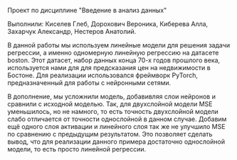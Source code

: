 Проект по дисциплине "Введение в анализ данных"

Выполнили:
Киселев Глеб,
Дорохович Вероника,
Киберева Алла,
Захарчук Александр,
Нестеров Анатолий.


В данной работы мы используем линейные модели для решения задачи регрессии, а именно одномерную линейную регрессию на датасете boston. Этот датасет, набор данных конца 70-х годов прошлого века, используется нами для для предсказания цен на недвижимости в Бостоне.
Для реализации использовался фреймворк PyTorch, предназначенный для работы с нейронными сетями. 

В дополнение, мы усложнили модель, добавивляя слои нейронов и сравнили с исходной моделью. Так, для двухслойной модели MSE уменьшилось, но не намного, то есть точность двухслойной модели слабо отличается от точности однослойной в данном случае. Добавим ещё одного слоя активации и линейного слоя так же не улучшило MSE по сравнению с предыдущим результатом. Это позволяет сделать вывод, что для реализации данного примера достаточно однослойной модели, то есть просто линейной регрессии.


